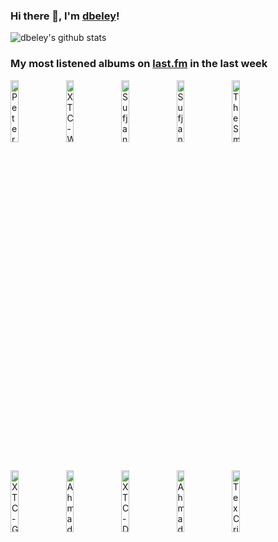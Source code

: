 ### Hi there 👋, I'm [dbeley](https://dbeley.ovh/en)!

![dbeley's github stats](https://github-readme-stats.vercel.app/api?username=dbeley)

### My most listened albums on [last.fm](https://www.last.fm/user/d_beley) in the last week

[<img src='https://lastfm.freetls.fastly.net/i/u/300x300/aba3e947061b788834d9415420e716ee.jpg' width='16%' height='16%' alt='Peter Gabriel - I/O'>](https://www.last.fm/music/peter%2bgabriel/i%252fo)&nbsp;
[<img src='https://lastfm.freetls.fastly.net/i/u/300x300/c74ad5df98ec5c8302d0dcf783b15032.png' width='16%' height='16%' alt='XTC - White Music'>](https://www.last.fm/music/xtc/white%2bmusic)&nbsp;
[<img src='https://lastfm.freetls.fastly.net/i/u/300x300/c04861341a86e2054772ba6783cb4ffc.png' width='16%' height='16%' alt='Sufjan Stevens - Javelin'>](https://www.last.fm/music/sufjan%2bstevens/javelin)&nbsp;
[<img src='https://lastfm.freetls.fastly.net/i/u/300x300/716da56856c4c788fc3c47eb196f2e12.jpg' width='16%' height='16%' alt='Sufjan Stevens & Angelo De Augustine - A Beginner’s Mind'>](https://www.last.fm/music/sufjan%2bstevens%2b%2526%2bangelo%2bde%2baugustine/a%2bbeginner%25e2%2580%2599s%2bmind)&nbsp;
[<img src='https://lastfm.freetls.fastly.net/i/u/300x300/68280042a09a02810dcd0a927efd65d8.jpg' width='16%' height='16%' alt='The Smile - A Light for Attracting Attention'>](https://www.last.fm/music/the%2bsmile/a%2blight%2bfor%2battracting%2battention)&nbsp;
<br>
[<img src='https://lastfm.freetls.fastly.net/i/u/300x300/30a053c0d8bb783dddd41c24d09b3eec.jpg' width='16%' height='16%' alt='XTC - Go 2'>](https://www.last.fm/music/xtc/go%2b2)&nbsp;
[<img src='https://lastfm.freetls.fastly.net/i/u/300x300/3a0bd96a0fcc28890dc81035bc6d1d1b.jpg' width='16%' height='16%' alt='Ahmad Jamal - Poinciana'>](https://www.last.fm/music/ahmad%2bjamal/poinciana)&nbsp;
[<img src='https://lastfm.freetls.fastly.net/i/u/300x300/128b19d7deb3ee0c156f27ed3d9a7f22.jpg' width='16%' height='16%' alt='XTC - Drums and Wires'>](https://www.last.fm/music/xtc/drums%2band%2bwires)&nbsp;
[<img src='https://lastfm.freetls.fastly.net/i/u/300x300/c4946c8d3977491f912181f10bf87f9b.jpg' width='16%' height='16%' alt='Ahmad Jamal - Chamber Music Of The New Jazz'>](https://www.last.fm/music/ahmad%2bjamal/chamber%2bmusic%2bof%2bthe%2bnew%2bjazz)&nbsp;
[<img src='https://lastfm.freetls.fastly.net/i/u/300x300/6695c5a8b99e176a8546a5d6f7ba491c.jpg' width='16%' height='16%' alt='Tex Crick - Sweet Dreamin'>](https://www.last.fm/music/tex%2bcrick/sweet%2bdreamin%2527)&nbsp;
<br>

